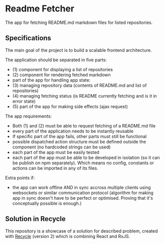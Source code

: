 # Readme Fetcher
The app for fetching README.md markdown files for listed repositories.

## Specifications
The main goal of the project is to build a scalable frontend architecture.

The application should be separated in five parts:
- (1) component for displaying a list of repositories
- (2) component for rendering fetched markdown
- part of the app for handling app state:
 - (3) managing repository data (contents of README.md and list of repositories)
 - (4) managing fetching status (is README currently fetching and is it in error state)
- (5) part of the app for making side effects (ajax request)

The app requirements:
- Both (1) and (2) must be able to request fetching of a README.md file
- every part of the application needs to be instantly reusable
- If specific part of the app fails, other parts must still be functional
- possible dispatched action structure must be defined outside the component (no hardcoded strings can be used)
- each part of the app must be easily tested
- each part of the app must be able to be developed in isolation (so it can be publish on npm separately). Which means no config, constants or actions can be imported in any of its files.

Extra points if:
- the app can work offline AND in sync accross multiple clients using websockets or similar communication protocol
(algorithm for making app in sync doesn't have to be perfect or optimised. Proving that it's conceptually possible is enough.)

## Solution in Recycle
This repository is a showcase of a solution for described problem,
created with [Recycle](https://recycle.js.org) (version 2) which is combining React and RxJS.

